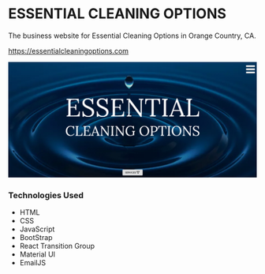 # ESSENTIAL CLEANING OPTIONS

The business website for Essential Cleaning Options in Orange Country, CA.

https://essentialcleaningoptions.com

![Site Preview](https://github.com/PaulKillian/essential-cleaning-options/blob/main/Screenshot%202021-01-28%20101805.png)

### Technologies Used

- HTML 
- CSS
- JavaScript
- BootStrap
- React Transition Group
- Material UI
- EmailJS

